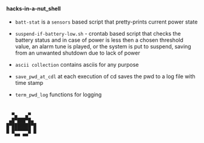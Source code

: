 #### hacks-in-a-nut_shell

- `batt-stat` is a `sensors` based script that pretty-prints current power state

- `suspend-if-battery-low.sh` - crontab based script that checks the battery status and in case of power is less then a chosen threshold value, an alarm tune is played, or the system is put to suspend, saving from an unwanted shutdown due to lack of power 

- `ascii collection` contains asciis for any purpose 

- `save_pwd_at_cdl` at each execution of cd saves the pwd to a log file with time stamp 

- `term_pwd_log` functions for logging 

















# 
                 
      ▀▄   ▄▀     
     ▄█▀███▀█▄    
    █▀███████▀█   
    █ █▀▀▀▀▀█ █   
       ▀▀ ▀▀ 

